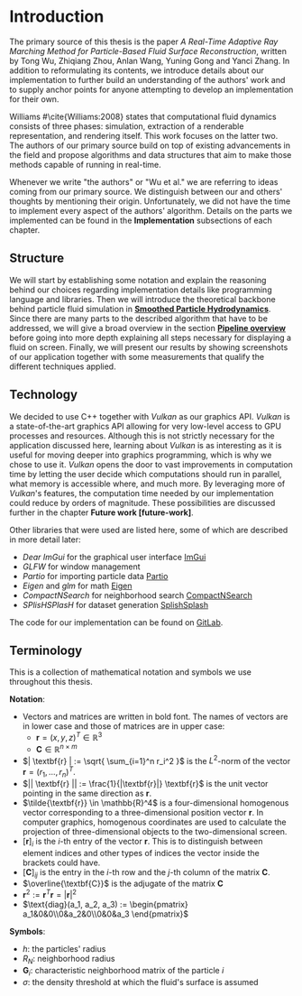 # Introduction

The primary source of this thesis is the paper _A Real-Time Adaptive Ray Marching Method for Particle-Based Fluid Surface Reconstruction_, written by Tong Wu, Zhiqiang Zhou, Anlan Wang, Yuning Gong and Yanci Zhang. In addition to reformulating its contents, we introduce details about our implementation to further build an understanding of the authors' work and to supply anchor points for anyone attempting to develop an implementation for their own.

Williams #\cite{Williams:2008} states that computational fluid dynamics consists of three phases: simulation, extraction of a renderable representation, and rendering itself. This work focuses on the latter two. The authors of our primary source build on top of existing advancements in the field and propose algorithms and data structures that aim to make those methods capable of running in real-time.

Whenever we write "the authors" or "Wu et al." we are referring to ideas coming from our primary source. We distinguish between our and others' thoughts by mentioning their origin. Unfortunately, we did not have the time to implement every aspect of the authors' algorithm. Details on the parts we implemented can be found in the **Implementation** subsections of each chapter.

## Structure

We will start by establishing some notation and explain the reasoning behind our choices regarding implementation details like programming language and libraries. Then we will introduce the theoretical backbone behind particle fluid simulation in [**Smoothed Particle Hydrodynamics**](#smoothed-particle-hydrodynamics). Since there are many parts to the described algorithm that have to be addressed, we will give a broad overview in the section [**Pipeline overview**](#pipeline-overview) before going into more depth explaining all steps necessary for displaying a fluid on screen. Finally, we will present our results by showing screenshots of our application together with some measurements that qualify the different techniques applied.

## Technology

We decided to use C++ together with _Vulkan_ as our graphics API. _Vulkan_ is a state-of-the-art graphics API allowing for very low-level access to GPU processes and resources. Although this is not strictly necessary for the application discussed here, learning about _Vulkan_ is as interesting as it is useful for moving deeper into graphics programming, which is why we chose to use it. _Vulkan_ opens the door to vast improvements in computation time by letting the user decide which computations should run in parallel, what memory is accessible where, and much more. By leveraging more of _Vulkan_'s features, the computation time needed by our implementation could reduce by orders of magnitude. These possibilities are discussed further in the chapter **Future work [future-work]**.

Other libraries that were used are listed here, some of which are described in more detail later:

- _Dear ImGui_ for the graphical user interface [ImGui](##\cite{ImGui})
- _GLFW_ for window management
- _Partio_ for importing particle data [Partio](##\cite{Partio})
- _Eigen_ and _glm_ for math [Eigen](##\cite{Eigen})
- _CompactNSearch_ for neighborhood search [CompactNSearch](##\cite{CompactNSearch})
- _SPlisHSPlasH_ for dataset generation [SplishSplash](##\cite{SplishSplash})

The code for our implementation can be found on [GitLab](https://gitlab.rlp.net/leschere/bachelor-thesis).

## Terminology

This is a collection of mathematical notation and symbols we use throughout this thesis.

**Notation**:

- Vectors and matrices are written in bold font. The names of vectors are in lower case and those of matrices are in upper case:
  - $\textbf{r} = (x, y, z)^T \in \mathbb{R}^3$
  - $\textbf{C} \in \mathbb{R}^{n \times m}$
- $| \textbf{r} | := \sqrt{ \sum_{i=1}^n r_i^2 }$ is the $L^2$-norm of the vector $\textbf{r} = ( r_1, \dots, r_n )^T$.
- $|| \textbf{r} || := \frac{1}{|\textbf{r}|} \textbf{r}$ is the unit vector pointing in the same direction as $\textbf{r}$.
- $\tilde{\textbf{r}} \in \mathbb{R}^4$ is a four-dimensional homogenous vector corresponding to a three-dimensional position vector $\textbf{r}$. In computer graphics, homogenous coordinates are used to calculate the projection of three-dimensional objects to the two-dimensional screen.
- $[\textbf{r}]_i$ is the $i$-th entry of the vector $\textbf{r}$. This is to distinguish between element indices and other types of indices the vector inside the brackets could have.
- $[\textbf{C}]_{ij}$ is the entry in the $i$-th row and the $j$-th column of the matrix $\textbf{C}$.
- $\overline{\textbf{C}}$ is the adjugate of the matrix $\textbf{C}$
- $\textbf{r}^2 := \textbf{r}^T \textbf{r} = |\textbf{r}|^2$
- $\text{diag}(a_1, a_2, a_3) := \begin{pmatrix} a_1&0&0\\0&a_2&0\\0&0&a_3 \end{pmatrix}$

**Symbols**:

- $h$: the particles' radius
- $R_{N}$: neighborhood radius
- $\textbf{G}_i$: characteristic neighborhood matrix of the particle $i$
- $\sigma$: the density threshold at which the fluid's surface is assumed
